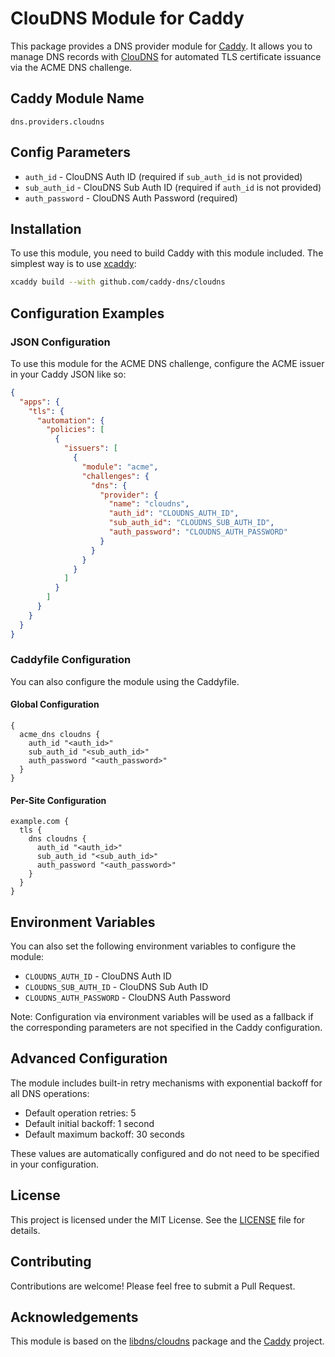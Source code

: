 # ClouDNS Module for Caddy

This package provides a DNS provider module for [Caddy](https://github.com/caddyserver/caddy). It allows you to manage DNS records with [ClouDNS](https://www.cloudns.net/) for automated TLS certificate issuance via the ACME DNS challenge.

## Caddy Module Name

```
dns.providers.cloudns
```

## Config Parameters

- `auth_id` - ClouDNS Auth ID (required if `sub_auth_id` is not provided)
- `sub_auth_id` - ClouDNS Sub Auth ID (required if `auth_id` is not provided)
- `auth_password` - ClouDNS Auth Password (required)

## Installation

To use this module, you need to build Caddy with this module included. The simplest way is to use [xcaddy](https://github.com/caddyserver/xcaddy):

```bash
xcaddy build --with github.com/caddy-dns/cloudns
```

## Configuration Examples

### JSON Configuration

To use this module for the ACME DNS challenge, configure the ACME issuer in your Caddy JSON like so:

```json
{
  "apps": {
    "tls": {
      "automation": {
        "policies": [
          {
            "issuers": [
              {
                "module": "acme",
                "challenges": {
                  "dns": {
                    "provider": {
                      "name": "cloudns",
                      "auth_id": "CLOUDNS_AUTH_ID",
                      "sub_auth_id": "CLOUDNS_SUB_AUTH_ID",
                      "auth_password": "CLOUDNS_AUTH_PASSWORD"
                    }
                  }
                }
              }
            ]
          }
        ]
      }
    }
  }
}
```

### Caddyfile Configuration

You can also configure the module using the Caddyfile.

#### Global Configuration

```
{
  acme_dns cloudns {
    auth_id "<auth_id>"
    sub_auth_id "<sub_auth_id>"
    auth_password "<auth_password>"
  }
}
```

#### Per-Site Configuration

```
example.com {
  tls {
    dns cloudns {
      auth_id "<auth_id>"
      sub_auth_id "<sub_auth_id>"
      auth_password "<auth_password>"
    }
  }
}
```

## Environment Variables

You can also set the following environment variables to configure the module:

- `CLOUDNS_AUTH_ID` - ClouDNS Auth ID
- `CLOUDNS_SUB_AUTH_ID` - ClouDNS Sub Auth ID
- `CLOUDNS_AUTH_PASSWORD` - ClouDNS Auth Password

Note: Configuration via environment variables will be used as a fallback if the corresponding parameters are not specified in the Caddy configuration.

## Advanced Configuration

The module includes built-in retry mechanisms with exponential backoff for all DNS operations:

- Default operation retries: 5
- Default initial backoff: 1 second
- Default maximum backoff: 30 seconds

These values are automatically configured and do not need to be specified in your configuration.

## License

This project is licensed under the MIT License. See the [LICENSE](LICENSE) file for details.

## Contributing

Contributions are welcome! Please feel free to submit a Pull Request.

## Acknowledgements

This module is based on the [libdns/cloudns](https://github.com/libdns/cloudns) package and the [Caddy](https://github.com/caddyserver/caddy) project.